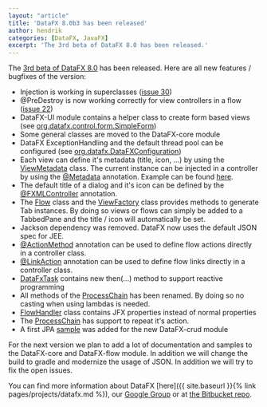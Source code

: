 ```yaml
---
layout: "article"
title: 'DataFX 8.0b3 has been released'
author: hendrik
categories: [DataFX, JavaFX]
excerpt: 'The 3rd beta of DataFX 8.0 has been released.'
---
```

The [3rd beta of DataFX 8.0](http://search.maven.org/#search%7Cga%7C1%7Cg%3A%22org.javafxdata%22%20AND%20v%3A%228.0b3%22) has been released. Here are all new features / bugfixes of the version:

* Injection is working in superclasses ([issue 30](https://bitbucket.org/datafx/datafx/issue/30/injection-does-not-works-with-abstract))
* @PreDestroy is now working correctly for view controllers in a flow ([issue 22](https://bitbucket.org/datafx/datafx/issue/22/predestroy-will-not-be-called))
* DataFX-UI module contains a helper class to create form based views (see [org.datafx.control.form.SimpleForm](https://bitbucket.org/datafx/datafx/src/143d92d09508e2fcce56815ad2b785a32dba6fe0/datafx-ui/src/main/java/org/datafx/control/form/SimpleForm.java?at=default))
* Some general classes are moved to the DataFX-core module
* DataFX ExceptionHandling and the default thread pool can be configured (see [org.datafx.DataFXConfiguration](https://bitbucket.org/datafx/datafx/src/143d92d09508e2fcce56815ad2b785a32dba6fe0/datafx-core/src/main/java/org/datafx/DataFXConfiguration.java?at=default))
* Each view can define it's metadata (title, icon, ...) by using the [ViewMetadata](https://bitbucket.org/datafx/datafx/src/143d92d09508e2fcce56815ad2b785a32dba6fe0/datafx-core/src/main/java/org/datafx/controller/context/ViewMetadata.java?at=default) class. The current instance can be injected in a controller by using the [@Metadata](https://bitbucket.org/datafx/datafx/src/143d92d09508e2fcce56815ad2b785a32dba6fe0/datafx-core/src/main/java/org/datafx/controller/context/Metadata.java?at=default) annotation. Example can be found [here](https://bitbucket.org/datafx/datafx/src/143d92d09508e2fcce56815ad2b785a32dba6fe0/datafx-samples/src/main/java/org/datafx/samples/multitab/SampleTabController.java?at=default).
* The default title of a dialog and it's icon can be defined by the [@FXMLController](https://bitbucket.org/datafx/datafx/src/143d92d09508e2fcce56815ad2b785a32dba6fe0/datafx-core/src/main/java/org/datafx/controller/FXMLController.java?at=default) annotation.
* The [Flow](https://bitbucket.org/datafx/datafx/src/143d92d09508e2fcce56815ad2b785a32dba6fe0/datafx-flow/src/main/java/org/datafx/controller/flow/Flow.java?at=default) class and the [ViewFactory](https://bitbucket.org/datafx/datafx/src/143d92d09508e2fcce56815ad2b785a32dba6fe0/datafx-core/src/main/java/org/datafx/controller/ViewFactory.java?at=default) class provides methods to generate Tab instances. By doing so views or flows can simply be added to a TabbedPane and the title / icon will automatically be set.
* Jackson dependency was removed. DataFX now uses the default JSON spec for JEE.
* [@ActionMethod](https://bitbucket.org/datafx/datafx/src/143d92d09508e2fcce56815ad2b785a32dba6fe0/datafx-flow/src/main/java/org/datafx/controller/flow/action/ActionMethod.java?at=default) annotation can be used to define flow actions directly in a controller class.
* [@LinkAction](https://bitbucket.org/datafx/datafx/src/143d92d09508e2fcce56815ad2b785a32dba6fe0/datafx-flow/src/main/java/org/datafx/controller/flow/action/LinkAction.java?at=default) annotation can be used to define flow links directly in a controller class.
* [DataFxTask](https://bitbucket.org/datafx/datafx/src/143d92d09508e2fcce56815ad2b785a32dba6fe0/datafx-core/src/main/java/org/datafx/concurrent/DataFxTask.java?at=default) contains new then(...) method to support reactive programming
* All methods of the [ProcessChain](https://bitbucket.org/datafx/datafx/src/143d92d09508e2fcce56815ad2b785a32dba6fe0/datafx-core/src/main/java/org/datafx/concurrent/ProcessChain.java?at=default) has been renamed. By doing so no casting when using lambdas is needed.
* [FlowHandler](https://bitbucket.org/datafx/datafx/src/143d92d09508e2fcce56815ad2b785a32dba6fe0/datafx-flow/src/main/java/org/datafx/controller/flow/FlowHandler.java?at=default) class contains JFX properties instead of normal properties
* The [ProcessChain](https://bitbucket.org/datafx/datafx/src/143d92d09508e2fcce56815ad2b785a32dba6fe0/datafx-core/src/main/java/org/datafx/concurrent/ProcessChain.java?at=default) has support to repeat it's action.
* A first JPA [sample](https://bitbucket.org/datafx/datafx/src/143d92d09508e2fcce56815ad2b785a32dba6fe0/datafx-samples/src/main/java/org/datafx/samples/jpacrud/?at=default) was added for the new DataFX-crud module

For the next version we plan to add a lot of documentation and samples to the DataFX-core and DataFX-flow module. In addition we will change the build to gradle and modernize the usage of JSON. In addition we will try to fix the open issues.

You can find more information about DataFX [here]({{ site.baseurl }}{% link pages/projects/datafx.md %}), our [Google Group](https://groups.google.com/forum/#!forum/datafx-dev) or at [the Bitbucket repo](https://bitbucket.org/datafx/datafx/).
